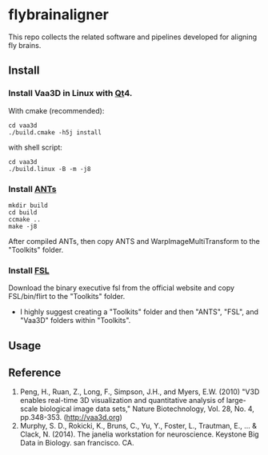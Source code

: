 # flybrainaligner

This repo collects the related software and pipelines developed for aligning fly brains.

## Install

### Install Vaa3D in Linux with [Qt][]4.

With cmake (recommended):
```
cd vaa3d
./build.cmake -h5j install
```

with shell script:
```
cd vaa3d
./build.linux -B -m -j8
```

### Install [ANTs][]

```
mkdir build
cd build
ccmake ..
make -j8
```

After compiled ANTs, then copy ANTS and WarpImageMultiTransform to the "Toolkits" folder.

### Install [FSL][]

Download the binary executive fsl from the official website and copy FSL/bin/flirt to the "Toolkits" folder.

* I highly suggest creating a "Toolkits" folder and then "ANTS", "FSL", and "Vaa3D" folders within "Toolkits".

## Usage


## Reference
1. Peng, H., Ruan, Z., Long, F., Simpson, J.H., and Myers, E.W. (2010) "V3D enables real-time 3D visualization and quantitative analysis of large-scale biological image data sets," Nature Biotechnology, Vol. 28, No. 4, pp.348-353. (http://vaa3d.org) 
2. Murphy, S. D., Rokicki, K., Bruns, C., Yu, Y., Foster, L., Trautman, E., ... & Clack, N. (2014). The janelia workstation for neuroscience. Keystone Big Data in Biology. san francisco. CA.

##

[Qt]: https://www.qt.io
[HDF5]: https://support.hdfgroup.org/HDF5
[ANTs]: https://github.com/stnava/ANTs.git
[FSL]: https://fsl.fmrib.ox.ac.uk/fsl/fslwiki
